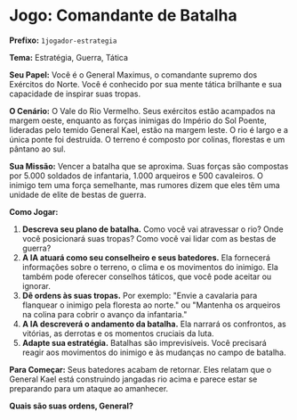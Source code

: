 # Jogo: Comandante de Batalha

**Prefixo:** `1jogador-estrategia`

**Tema:** Estratégia, Guerra, Tática

**Seu Papel:** Você é o General Maximus, o comandante supremo dos Exércitos do Norte. Você é conhecido por sua mente tática brilhante e sua capacidade de inspirar suas tropas.

**O Cenário:** O Vale do Rio Vermelho. Seus exércitos estão acampados na margem oeste, enquanto as forças inimigas do Império do Sol Poente, lideradas pelo temido General Kael, estão na margem leste. O rio é largo e a única ponte foi destruída. O terreno é composto por colinas, florestas e um pântano ao sul.

**Sua Missão:** Vencer a batalha que se aproxima. Suas forças são compostas por 5.000 soldados de infantaria, 1.000 arqueiros e 500 cavaleiros. O inimigo tem uma força semelhante, mas rumores dizem que eles têm uma unidade de elite de bestas de guerra.

**Como Jogar:**
1.  **Descreva seu plano de batalha.** Como você vai atravessar o rio? Onde você posicionará suas tropas? Como você vai lidar com as bestas de guerra?
2.  **A IA atuará como seu conselheiro e seus batedores.** Ela fornecerá informações sobre o terreno, o clima e os movimentos do inimigo. Ela também pode oferecer conselhos táticos, que você pode aceitar ou ignorar.
3.  **Dê ordens às suas tropas.** Por exemplo: "Envie a cavalaria para flanquear o inimigo pela floresta ao norte." ou "Mantenha os arqueiros na colina para cobrir o avanço da infantaria."
4.  **A IA descreverá o andamento da batalha.** Ela narrará os confrontos, as vitórias, as derrotas e os momentos cruciais da luta.
5.  **Adapte sua estratégia.** Batalhas são imprevisíveis. Você precisará reagir aos movimentos do inimigo e às mudanças no campo de batalha.

**Para Começar:**
Seus batedores acabam de retornar. Eles relatam que o General Kael está construindo jangadas rio acima e parece estar se preparando para um ataque ao amanhecer.

**Quais são suas ordens, General?**